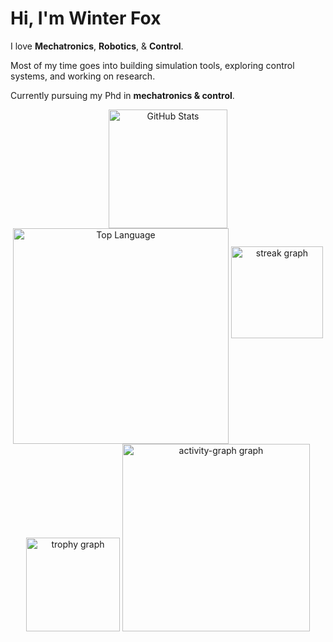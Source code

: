 # Hi, I'm Winter Fox

I love **Mechatronics**, **Robotics**, & **Control**.

Most of my time goes into building simulation tools, exploring control systems, and working on research.  

Currently pursuing my Phd in **mechatronics & control**.

<div align="center" id="github-metrics">
  <a href="https://github.com/WinterTheFox/github-readme-stats?tab=readme-ov-file#github-stats-card"><img height="190" align="center" alt="GitHub Stats" src="https://github-readme-stats.vercel.app/api?username=WinterTheFox&show_icons=true&custom_title=GitHub+Statistics&title_color=cba6f7&theme=catppuccin_mocha&border_color=45475a"/></a>
  <a href="https://github.com/WinterTheFox/github-readme-stats?tab=readme-ov-file#top-languages-card"><img width="345" align="center" alt="Top Language" src="https://github-readme-stats.vercel.app/api/top-langs/?username=WinterTheFox&layout=compact&title_color=cba6f7&theme=catppuccin_mocha&border_color=45475a"/></a>
  <img src="https://streak-stats.demolab.com?user=harshendram&locale=en&mode=daily&theme=catppuccin_mocha&hide_border=false&border_radius=5&order=3" height="147" alt="streak graph"  />
  
  <img src="https://github-profile-trophy.vercel.app?username=WinterTheFox&theme=catppuccin_mocha&column=-1&row=1&margin-w=8&margin-h=8&no-bg=false&no-frame=false&order=4" height="150" alt="trophy graph"  />
  
  <img src="https://github-readme-activity-graph.vercel.app/graph?username=WinterTheFox&radius=16&theme=catppuccin_mocha&area=true&order=5" height="300" alt="activity-graph graph"  />
</div>
